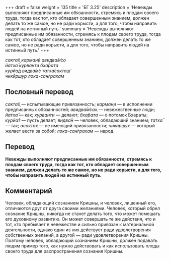 +++
draft = false
weight = 135
title = 'БГ 3.25'
description = 'Невежды выполняют предписанные им обязанности, стремясь к плодам своего труда, тогда как тот, кто обладает совершенным знанием, должен делать то же самое, но не ради корысти, а для того, чтобы направить людей на истинный путь.'
summary = 'Невежды выполняют предписанные им обязанности, стремясь к плодам своего труда, тогда как тот, кто обладает совершенным знанием, должен делать то же самое, но не ради корысти, а для того, чтобы направить людей на истинный путь.'
+++

_сакта̄х̣ карман̣й авидва̄м̇со  
йатха̄ курванти бха̄рата  
курйа̄д видва̄м̇с татха̄сакташ́  
чикӣршур лока-сан̇грахам_

## Пословный перевод

_сакта̄х̣_ — испытывающие привязанность; _карман̣и_ — в исполнении предписанных обязанностей; _авидва̄м̇сах̣_ — невежественные люди; _йатха̄_ — как; _курванти_ — делают; _бха̄рата_ — о потомок Бхараты; _курйа̄т_ — пусть делает; _видва̄н_ — человек, обладающий знанием; _татха̄_ — так; _асактах̣_ — не имеющий привязанности; _чикӣршух̣_ — который желает вести за собой; _лока_\-_сан̇грахам_ — народ.

## Перевод

**Невежды выполняют предписанные им обязанности, стремясь к плодам своего труда, тогда как тот, кто обладает совершенным знанием, должен делать то же самое, но не ради корысти, а для того, чтобы направить людей на истинный путь.**

## Комментарий

Человек, обладающий сознанием Кришны, и человек, лишенный его, отличаются друг от друга своими желаниями. Человек, который обрел сознание Кришны, никогда не станет делать того, что может помешать его духовному развитию. Он может совершать те же действия, что и тот, кто пребывает в невежестве и сильно привязан к материальной деятельности, однако один из них действует ради удовлетворения собственных желаний, а другой — ради удовлетворения Кришны. Поэтому человек, обладающий сознанием Кришны, должен подавать людям пример того, как нужно действовать и как использовать плоды своего труда для распространения сознания Кришны.
